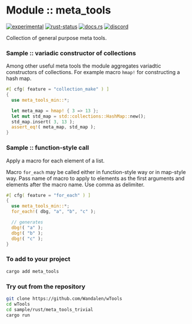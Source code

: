 # Module :: meta_tools
[![experimental](https://img.shields.io/badge/stability-experimental-orange.svg)](https://github.com/emersion/stability-badges#experimental) [![rust-status](https://github.com/Wandalen/wTools/actions/workflows/ModuleMetaToolsPush.yml/badge.svg)](https://github.com/Wandalen/wTools/actions/workflows/ModuleMetaToolsPush.yml) [![docs.rs](https://img.shields.io/docsrs/meta_tools?color=e3e8f0&logo=docs.rs)](https://docs.rs/meta_tools) [![discord](https://img.shields.io/discord/872391416519737405?color=eee&logo=discord&logoColor=eee&label=discuss)](https://discord.gg/JwTG6d2b)

Collection of general purpose meta tools.

### Sample  :: variadic constructor of collections

Among other useful meta tools the module aggregates variadtic constructors of collections. For example macro `hmap!` for constructing a hash map.

```rust
#[ cfg( feature = "collection_make" ) ]
{
  use meta_tools_min::*;

  let meta_map = hmap! { 3 => 13 };
  let mut std_map = std::collections::HashMap::new();
  std_map.insert( 3, 13 );
  assert_eq!( meta_map, std_map );
}
```

### Sample :: function-style call

Apply a macro for each element of a list.

Macro `for_each` may be called either in function-style way or in map-style way.
Pass name of macro to apply to elements as the first arguments and elements after the macro name.
Use comma as delimiter.

```rust
#[ cfg( feature = "for_each" ) ]
{
  use meta_tools_min::*;
  for_each!( dbg, "a", "b", "c" );

  // generates
  dbg!( "a" );
  dbg!( "b" );
  dbg!( "c" );
}
```

### To add to your project

```sh
cargo add meta_tools
```

### Try out from the repository

```sh
git clone https://github.com/Wandalen/wTools
cd wTools
cd sample/rust/meta_tools_trivial
cargo run
```
